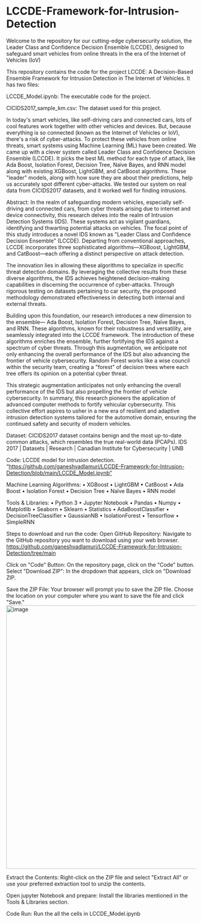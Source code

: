 # LCCDE-Framework-for-Intrusion-Detection
Welcome to the repository for our cutting-edge cybersecurity solution, the Leader Class and Confidence Decision Ensemble (LCCDE), designed to safeguard smart vehicles from online threats in the era of the Internet of Vehicles (IoV)

This repository contains the code for the project LCCDE: A Decision-Based Ensemble Framework for Intrusion Detection in The Internet of Vehicles. It has two files:

LCCDE_Model.ipynb: The executable code for the project.

CICIDS2017_sample_km.csv: The dataset used for this project.

In today's smart vehicles, like self-driving cars and connected cars, lots of cool features work together with other vehicles and devices. But, because everything is so connected (known as the Internet of Vehicles or IoV), there's a risk of cyber-attacks. To protect these vehicles from online threats, smart systems using Machine Learning (ML) have been created. We came up with a clever system called Leader Class and Confidence Decision Ensemble (LCCDE). It picks the best ML method for each type of attack, like Ada Boost, Isolation Forest, Decision Tree, Naïve Bayes, and RNN model along with existing XGBoost, LightGBM, and CatBoost algorithms. These "leader" models, along with how sure they are about their predictions, help us accurately spot different cyber-attacks. We tested our system on real data from CICIDS2017 datasets, and it worked well for finding intrusions.

Abstract:
In the realm of safeguarding modern vehicles, especially self-driving and connected cars, from cyber threats arising due to internet and device connectivity, this research delves into the realm of Intrusion Detection Systems (IDS). These systems act as vigilant guardians, identifying and thwarting potential attacks on vehicles. The focal point of this study introduces a novel IDS known as "Leader Class and Confidence Decision Ensemble" (LCCDE). Departing from conventional approaches, LCCDE incorporates three sophisticated algorithms—XGBoost, LightGBM, and CatBoost—each offering a distinct perspective on attack detection. 

The innovation lies in allowing these algorithms to specialize in specific threat detection domains. By leveraging the collective results from these diverse algorithms, the IDS achieves heightened decision-making capabilities in discerning the occurrence of cyber-attacks. Through rigorous testing on datasets pertaining to car security, the proposed methodology demonstrated effectiveness in detecting both internal and external threats.

Building upon this foundation, our research introduces a new dimension to the ensemble— Ada Boost, Isolation Forest, Decision Tree, Naïve Bayes, and RNN. These algorithms, known for their robustness and versatility, are seamlessly integrated into the LCCDE framework. The introduction of these algorithms enriches the ensemble, further fortifying the IDS against a spectrum of cyber threats. Through this augmentation, we anticipate not only enhancing the overall performance of the IDS but also advancing the frontier of vehicle cybersecurity. Random Forest works like a wise council within the security team, creating a "forest" of decision trees where each tree offers its opinion on a potential cyber threat. 

This strategic augmentation anticipates not only enhancing the overall performance of the IDS but also propelling the frontier of vehicle cybersecurity. In summary, this research pioneers the application of advanced computer methods to fortify vehicular cybersecurity. This collective effort aspires to usher in a new era of resilient and adaptive intrusion detection systems tailored for the automotive domain, ensuring the continued safety and security of modern vehicles.

Dataset: 
CICIDS2017 dataset contains benign and the most up-to-date common attacks, which resembles the true real-world data (PCAPs).
IDS 2017 | Datasets | Research | Canadian Institute for Cybersecurity | UNB

Code:
LCCDE model for intrusion detection. “https://github.com/ganeshvadlamuri/LCCDE-Framework-for-Intrusion-Detection/blob/main/LCCDE_Model.ipynb”

Machine Learning Algorithms:
•	XGBoost
•	LightGBM 
•	CatBoost
•	Ada Boost
•	Isolation Forest
•	Decision Tree
•	Naïve Bayes
•	RNN model

Tools & Libraries:
•	Python 3
•	Jupyter Notebook
•	Pandas 
•	Numpy 
•	Matplotlib
•	Seaborn 
•	Sklearn
•	Statistics
•	AdaBoostClassifier 
•	DecisionTreeClassifier
•	GaussianNB
•	IsolationForest
•	Tensorflow
•	SimpleRNN

Steps to download and run the code:
Open GitHub Repository: Navigate to the GitHub repository you want to download using your web browser.
https://github.com/ganeshvadlamuri/LCCDE-Framework-for-Intrusion-Detection/tree/main

Click on "Code" Button: On the repository page, click on the "Code" button.
Select "Download ZIP": In the dropdown that appears, click on "Download ZIP.
 

Save the ZIP File: Your browser will prompt you to save the ZIP file. Choose the location on your computer where you want to save the file and click "Save."
<img width="697" alt="image" src="https://github.com/ganeshvadlamuri/LCCDE-Framework-for-Intrusion-Detection/assets/85800035/ed7d4df7-9f30-4dd5-ad87-5747ee9a32bc">


Extract the Contents: Right-click on the ZIP file and select "Extract All" or use your preferred extraction tool to unzip the contents.

Open jupyter Notebook and prepare: Install the libraries mentioned in the Tools & Libraries section.

Code Run: Run the all the cells in LCCDE_Model.ipynb

